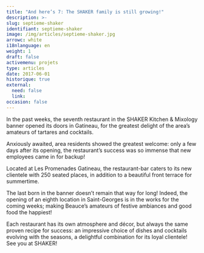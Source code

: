 ```yaml
---
title: "And here’s 7: The SHAKER family is still growing!"
description: >-
slug: septieme-shaker
identifiant: septieme-shaker 
image: /img/articles/septieme-shaker.jpg
arrowc: white
i18nlanguage: en
weight: 1
draft: false
activemenu: projets
type: articles
date: 2017-06-01
historique: true
external:
  need: false
  link:
occasion: false
---
```


In the past weeks, the seventh restaurant in the SHAKER Kitchen & Mixology banner opened its doors in Gatineau, for the greatest delight of the area’s amateurs of tartares and cocktails.

Anxiously awaited, area residents showed the greatest welcome: only a few days after its opening, the restaurant’s success was so immense that new employees came in for backup!

Located at Les Promenades Gatineau, the restaurant-bar caters to its new clientele with 250 seated places, in addition to a beautiful front terrace for summertime.

The last born in the banner doesn’t remain that way for long! Indeed, the opening of an eighth location in Saint-Georges is in the works for the coming weeks; making Beauce’s amateurs of festive ambiances and good food the happiest!

Each restaurant has its own atmosphere and décor, but always the same proven recipe for success: an impressive choice of dishes and cocktails evolving with the seasons, a delightful combination for its loyal clientele!
See you at SHAKER!

